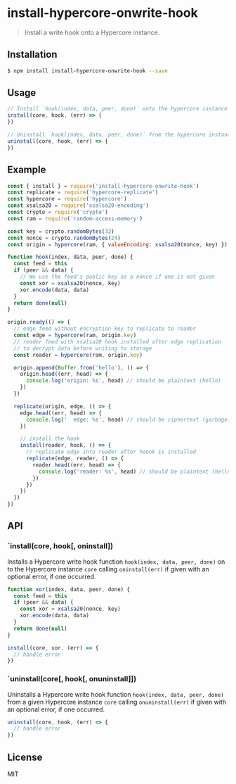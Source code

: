 install-hypercore-onwrite-hook
==============================

> Install a write hook onto a Hypercore instance.

## Installation

```sh
$ npm install install-hypercore-onwrite-hook --save
```

## Usage

```js
// Install `hook(index, data, peer, done)` onto the hypercore instance
install(core, hook, (err) => {
})

// Uninstall `hook(index, data, peer, done)` from the hypercore instance
uninstall(core, hook, (err) => {
})
```

## Example

```js
const { install } = require('install-hypercore-onwrite-hook')
const replicate = require('hypercore-replicate')
const hypercore = require('hypercore')
const xsalsa20 = require('xsalsa20-encoding')
const crypto = require('crypto')
const ram = require('random-access-memory')

const key = crypto.randomBytes(32)
const nonce = crypto.randomBytes(24)
const origin = hypercore(ram, { valueEncoding: xsalsa20(nonce, key) })

function hook(index, data, peer, done) {
  const feed = this
  if (peer && data) {
    // We use the feed's public key as a nonce if one is not given
    const xor = xsalsa20(nonce, key)
    xor.encode(data, data)
  }
  return done(null)
}

origin.ready(() => {
  // edge feed without encryption key to replicate to reader
  const edge = hypercore(ram, origin.key)
  // reader feed with xsalsa20 hook installed after edge replication
  // to decrypt data before writing to storage
  const reader = hypercore(ram, origin.key)

  origin.append(Buffer.from('hello'), () => {
    origin.head((err, head) => {
      console.log('origin: %s', head) // should be plaintext (hello)
    })
  })

  replicate(origin, edge, () => {
    edge.head((err, head) => {
      console.log('  edge: %s', head) // should be ciphertext (garbage)
    })

    // install the hook
    install(reader, hook, () => {
      // replicate edge into reader after hoook is installed
      replicate(edge, reader, () => {
        reader.head((err, head) => {
          console.log('reader: %s', head) // should be plaintext (hello)
        })
      })
    })
  })
})
```

## API

### `install(core, hook[, oninstall])

Installs a Hypercore write hook function `hook(index, data, peer, done)`
on to the Hypercore instance `core` calling `oninstall(err)` if given with
an optional error, if one occurred.

```js
function xor(index, data, peer, done) {
  const feed = this
  if (peer && data) {
    const xor = xsalsa20(nonce, key)
    xor.encode(data, data)
  }
  return done(null)
}

install(core, xor, (err) => {
  // handle error
})
```

### `uninstall(core[, hook[, onuninstall]])

Uninstalls a Hypercore write hook function `hook(index, data, peer, done)`
from a given Hypercore instance `core` calling `onuninstall(err)` if given with
an optional error, if one occurred.

```js
uninstall(core, hook, (err) => {
  // handle error
})
```

## License

MIT
